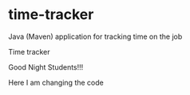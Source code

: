 # time-tracker
Java (Maven) application for tracking time on the job

Time tracker

Good Night Students!!!

Here I am changing the code
